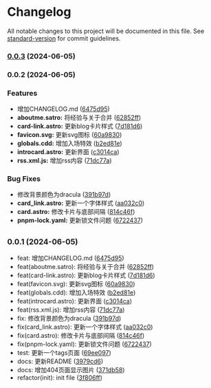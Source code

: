 # Changelog

All notable changes to this project will be documented in this file. See [standard-version](https://github.com/conventional-changelog/standard-version) for commit guidelines.

### [0.0.3](https://github.com/SanXiaoXing/Astro_profile/compare/v0.0.2...v0.0.3) (2024-06-05)

### 0.0.2 (2024-06-05)


### Features

* 增加CHANGELOG.md ([6475d95](https://github.com/SanXiaoXing/Astro_profile/commit/6475d958faa1d88aa529cccdc6ae9aa8732fee72))
* **aboutme.satro:** 将经验与关于合并 ([62852ff](https://github.com/SanXiaoXing/Astro_profile/commit/62852ffbd9e6b84678a9e7f8fd5b9fc472b0638e))
* **card-link.astro:** 更新blog卡片样式 ([7d181d6](https://github.com/SanXiaoXing/Astro_profile/commit/7d181d678540709ec58b872858c148aaca2f093f))
* **favicon.svg:** 更新svg图标 ([60a9830](https://github.com/SanXiaoXing/Astro_profile/commit/60a98307cd70c01fa8d38edc6bb754ccb6b57b01))
* **globals.cdd:** 增加入场特效 ([b2ed81e](https://github.com/SanXiaoXing/Astro_profile/commit/b2ed81e8bd25bde4d889830be0794d8178181738))
* **introcard.astro:** 更新界面 ([c3014ca](https://github.com/SanXiaoXing/Astro_profile/commit/c3014ca6dc5a80789851b73fd34bdb4f3fc3b73b))
* **rss.xml.js:** 增加rss内容 ([71dc77a](https://github.com/SanXiaoXing/Astro_profile/commit/71dc77a2e17ba4b873a301762074e368a98818fa))


### Bug Fixes

* 修改背景颜色为dracula ([391b97d](https://github.com/SanXiaoXing/Astro_profile/commit/391b97d8da03c4de4ee77792980de27d4b5a504e))
* **card_link.astro:** 更新一个字体样式 ([aa032c0](https://github.com/SanXiaoXing/Astro_profile/commit/aa032c0a8476f536f7e0cdc9939316480e53d2e3))
* **card.astro:** 修改卡片与底部间隔 ([814c46f](https://github.com/SanXiaoXing/Astro_profile/commit/814c46fbdf7028ed2c7136944d3ab004965576cb))
* **pnpm-lock.yaml:** 更新锁文件问题 ([6722437](https://github.com/SanXiaoXing/Astro_profile/commit/672243785d040b49d6081368e5c03a706cf514a8))

## <small>0.0.1 (2024-06-05)</small>

* feat: 增加CHANGELOG.md ([6475d95](https://github.com/SanXiaoXing/Astro_profile/commit/6475d95))
* feat(aboutme.satro): 将经验与关于合并 ([62852ff](https://github.com/SanXiaoXing/Astro_profile/commit/62852ff))
* feat(card-link.astro): 更新blog卡片样式 ([7d181d6](https://github.com/SanXiaoXing/Astro_profile/commit/7d181d6))
* feat(favicon.svg): 更新svg图标 ([60a9830](https://github.com/SanXiaoXing/Astro_profile/commit/60a9830))
* feat(globals.cdd): 增加入场特效 ([b2ed81e](https://github.com/SanXiaoXing/Astro_profile/commit/b2ed81e))
* feat(introcard.astro): 更新界面 ([c3014ca](https://github.com/SanXiaoXing/Astro_profile/commit/c3014ca))
* feat(rss.xml.js): 增加rss内容 ([71dc77a](https://github.com/SanXiaoXing/Astro_profile/commit/71dc77a))
* fix: 修改背景颜色为dracula ([391b97d](https://github.com/SanXiaoXing/Astro_profile/commit/391b97d))
* fix(card_link.astro): 更新一个字体样式 ([aa032c0](https://github.com/SanXiaoXing/Astro_profile/commit/aa032c0))
* fix(card.astro): 修改卡片与底部间隔 ([814c46f](https://github.com/SanXiaoXing/Astro_profile/commit/814c46f))
* fix(pnpm-lock.yaml): 更新锁文件问题 ([6722437](https://github.com/SanXiaoXing/Astro_profile/commit/6722437))
* test: 更新一个tags页面 ([69ee097](https://github.com/SanXiaoXing/Astro_profile/commit/69ee097))
* docs: 更新README ([3979cd6](https://github.com/SanXiaoXing/Astro_profile/commit/3979cd6))
* docs: 增加404页面显示图片 ([371db58](https://github.com/SanXiaoXing/Astro_profile/commit/371db58))
* refactor(init): init file ([3f806ff](https://github.com/SanXiaoXing/Astro_profile/commit/3f806ff))
